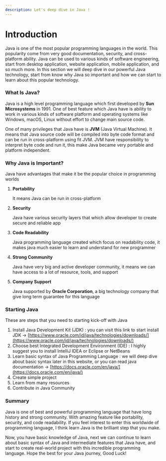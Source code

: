 ```yaml
---
description: Let's deep dive in Java !
---
```


# Introduction

Java is one of the most popular programming languages in the world. This popularity come from very good documentation, security, and cross-platform ability. Java can be used to various kinds of software engineering, start from desktop application, website application, mobile application, and so much more. In this section we will deep dive in our powerful Java technology, start from know why Java so important and how we can start to learn about this popular technology.

### What Is Java?

Java is a high level programming language which first developed by **Sun Microsystems** in 1991. One of best feature which Java have is ability to work in various kinds of software platform and operating systems like Windows, macOS, Linux without effort to change main source code.

One of many privileges that Java have is **JVM** (Java Virtual Machine). It means that Java source code will be compiled into byte code format and can be run in cross-platform using fit JVM. JVM have responsibility to interpret byte code and run it, this make Java became very portable and platform independent.

### Why Java is Important?

Java have advantages that make it be the popular choice in programming worlds

1.  **Portability**

    It means Java can be run in cross-platform
2.  **Security**

    Java have various security layers that which allow developer to create secure and reliable app
3.  **Code Readability**

    Java programming language created which focus on readability code, it makes java much easier to learn and understand for new programmer
4.  **Strong Community**

    Java have very big and active developer community, it means we can have access to a lot of resource, tools, and support
5.  **Company Support**

    Java supported by **Oracle Corporation**, a big technology company that give long term guarantee for this language

### Starting Java

These are steps that you need to starting kick-off with Java

1. Install Java Development Kit (JDK) : you can visit this link to start install JDK -> [https://www.oracle.com/id/java/technologies/downloads/](https://www.oracle.com/id/java/technologies/downloads/)
2. Choose best Integrated Development Environment (IDE) : I highly suggest you to install IntelliJ IDEA or Eclipse or NetBeans
3. Learn basic syntax of Java Programming Language : we will deep dive about basic syntax later in this website, or you can read java documentation -> [https://docs.oracle.com/en/java/](https://docs.oracle.com/en/java/)
4. Create simple project
5. Learn from many resources
6. Contribute in Java Community

### Summary

Java is one of best and powerful programming language that have long history and strong community. With amazing feature like portability, security, and code readability. If you feel interest to enter this worldwide of programming language, I think learn Java is the brilliant step that you make.

Now, you have basic knowledge of Java, next we can continue to learn about basic syntax of Java and intermediate features that Java have, and start to create real-world project with this incredible programming language. Hope the best for your Java journey, Good Luck!
